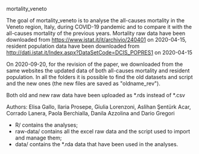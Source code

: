mortality_veneto


The goal of mortality_veneto is to analyse the all-causes mortality in the Veneto region, Italy, during COVID-19 pandemic and to compare it with the all-causes mortality of the previous years.
Mortality raw data have been downloaded from https://www.istat.it/it/archivio/240401  on 2020-04-15, resident population data have been downloaded from http://dati.istat.it/Index.aspx?DataSetCode=DCIS_POPRES1 on 2020-04-15


On 2020-09-20, for the revision of the paper, we downloaded from the same
websites the updated data of both all-causes mortality and resident population.
In all the folders it is possible to find the old datasets and script
and the new ones (the new files are saved as "oldname_rev").

Both old and new raw data have been uploaded as *.rds instead of 
*.csv


Authors: Elisa Gallo, Ilaria Prosepe, Giulia Lorenzoni, Aslihan Şentürk Acar, Corrado Lanera, Paola Berchialla, Danila Azzolina and Dario Gregori


- R/ contains the analyses;
- raw-data/ contains all the excel raw data and the script used to import and manage them;
- data/ contains the *.rda data that have been used in the analyses.
